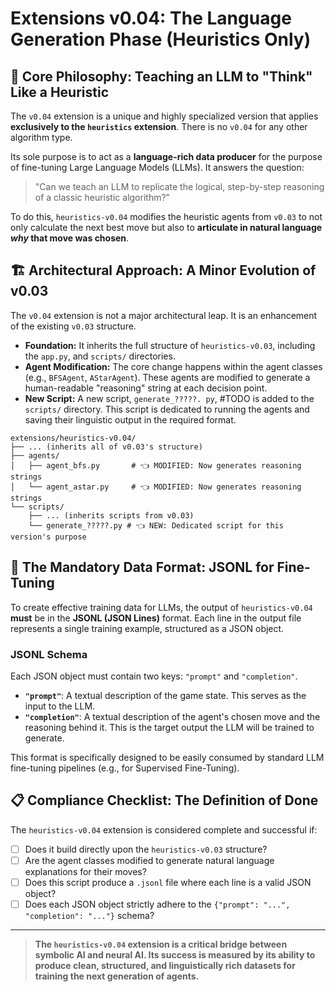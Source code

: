 # Extensions v0.04: The Language Generation Phase (Heuristics Only)

## 🎯 **Core Philosophy: Teaching an LLM to "Think" Like a Heuristic**

The `v0.04` extension is a unique and highly specialized version that applies **exclusively to the `heuristics` extension**. There is no `v0.04` for any other algorithm type.

Its sole purpose is to act as a **language-rich data producer** for the purpose of fine-tuning Large Language Models (LLMs). It answers the question:

> "Can we teach an LLM to replicate the logical, step-by-step reasoning of a classic heuristic algorithm?"

To do this, `heuristics-v0.04` modifies the heuristic agents from `v0.03` to not only calculate the next best move but also to **articulate in natural language *why* that move was chosen**.

## 🏗️ **Architectural Approach: A Minor Evolution of v0.03**

The `v0.04` extension is not a major architectural leap. It is an enhancement of the existing `v0.03` structure.

*   **Foundation:** It inherits the full structure of `heuristics-v0.03`, including the `app.py`, and `scripts/` directories.
*   **Agent Modification:** The core change happens within the agent classes (e.g., `BFSAgent`, `AStarAgent`). These agents are modified to generate a human-readable "reasoning" string at each decision point.
*   **New Script:** A new script, `generate_?????. py`, #TODO is added to the `scripts/` directory. This script is dedicated to running the agents and saving their linguistic output in the required format.

```
extensions/heuristics-v0.04/
├── ... (inherits all of v0.03's structure)
├── agents/
│   ├── agent_bfs.py       # 👈 MODIFIED: Now generates reasoning strings
│   └── agent_astar.py     # 👈 MODIFIED: Now generates reasoning strings
└── scripts/
    ├── ... (inherits scripts from v0.03)
    └── generate_?????.py # 👈 NEW: Dedicated script for this version's purpose
```

## 📜 **The Mandatory Data Format: JSONL for Fine-Tuning**

To create effective training data for LLMs, the output of `heuristics-v0.04` **must** be in the **JSONL (JSON Lines)** format. Each line in the output file represents a single training example, structured as a JSON object.

### **JSONL Schema**

Each JSON object must contain two keys: `"prompt"` and `"completion"`.

*   **`"prompt"`**: A textual description of the game state. This serves as the input to the LLM.
*   **`"completion"`**: A textual description of the agent's chosen move and the reasoning behind it. This is the target output the LLM will be trained to generate.

This format is specifically designed to be easily consumed by standard LLM fine-tuning pipelines (e.g., for Supervised Fine-Tuning).

## 📋 **Compliance Checklist: The Definition of Done**

The `heuristics-v0.04` extension is considered complete and successful if:

- [ ] Does it build directly upon the `heuristics-v0.03` structure?
- [ ] Are the agent classes modified to generate natural language explanations for their moves?
- [ ] Does this script produce a `.jsonl` file where each line is a valid JSON object?
- [ ] Does each JSON object strictly adhere to the `{"prompt": "...", "completion": "..."}` schema?

---

> **The `heuristics-v0.04` extension is a critical bridge between symbolic AI and neural AI. Its success is measured by its ability to produce clean, structured, and linguistically rich datasets for training the next generation of agents.**
